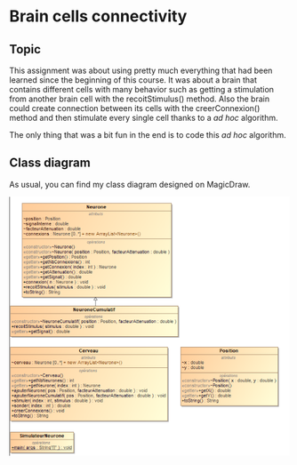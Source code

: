 # Brain cells connectivity

## Topic

This assignment was about using pretty much everything that had been learned since the beginning of this course.
It was about a brain that contains different cells with many behavior such as getting a stimulation from another brain cell with the recoitStimulus() method.
Also the brain could create connection between its cells with the creerConnexion() method and then stimulate every single cell thanks to a *ad hoc* algorithm.

The only thing that was a bit fun in the end is to code this *ad hoc* algorithm.

## Class diagram

As usual, you can find my class diagram designed on MagicDraw.

![alt text](brain_model.png "twelve")